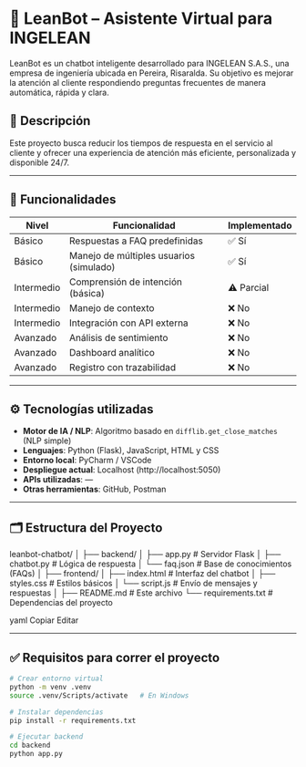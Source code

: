 # 🤖 LeanBot – Asistente Virtual para INGELEAN

LeanBot es un chatbot inteligente desarrollado para INGELEAN S.A.S., una empresa de ingeniería ubicada en Pereira, Risaralda. Su objetivo es mejorar la atención al cliente respondiendo preguntas frecuentes de manera automática, rápida y clara.

## 📍 Descripción

Este proyecto busca reducir los tiempos de respuesta en el servicio al cliente y ofrecer una experiencia de atención más eficiente, personalizada y disponible 24/7.

---

## 🧠 Funcionalidades

| Nivel       | Funcionalidad                            | Implementado |
|-------------|------------------------------------------|--------------|
| Básico      | Respuestas a FAQ predefinidas            | ✅ Sí         |
| Básico      | Manejo de múltiples usuarios (simulado)  | ✅ Sí         |
| Intermedio  | Comprensión de intención (básica)        | ⚠️ Parcial    |
| Intermedio  | Manejo de contexto                       | ❌ No         |
| Intermedio  | Integración con API externa              | ❌ No         |
| Avanzado    | Análisis de sentimiento                  | ❌ No         |
| Avanzado    | Dashboard analítico                      | ❌ No         |
| Avanzado    | Registro con trazabilidad                | ❌ No         |

---

## ⚙️ Tecnologías utilizadas

- **Motor de IA / NLP**: Algoritmo basado en `difflib.get_close_matches` (NLP simple)
- **Lenguajes**: Python (Flask), JavaScript, HTML y CSS
- **Entorno local**: PyCharm / VSCode
- **Despliegue actual**: Localhost (http://localhost:5050)
- **APIs utilizadas**: —
- **Otras herramientas**: GitHub, Postman

---

## 🗂️ Estructura del Proyecto

leanbot-chatbot/
│
├── backend/
│ ├── app.py # Servidor Flask
│ ├── chatbot.py # Lógica de respuesta
│ └── faq.json # Base de conocimientos (FAQs)
│
├── frontend/
│ ├── index.html # Interfaz del chatbot
│ ├── styles.css # Estilos básicos
│ └── script.js # Envío de mensajes y respuestas
│
├── README.md # Este archivo
└── requirements.txt # Dependencias del proyecto

yaml
Copiar
Editar



---

## ✅ Requisitos para correr el proyecto

```bash
# Crear entorno virtual
python -m venv .venv
source .venv/Scripts/activate   # En Windows

# Instalar dependencias
pip install -r requirements.txt

# Ejecutar backend
cd backend
python app.py
